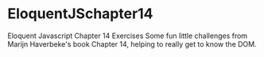 # EloquentJSchapter14
Eloquent Javascript Chapter 14 Exercises
Some fun little challenges from Marijn Haverbeke's book Chapter 14, helping to really get to know the DOM.
